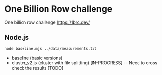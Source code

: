 # One Billion Row challenge
One billion row challenge https://1brc.dev/


## Node.js
```
node baseline.mjs ../data/measurements.txt
```
- baseline (basic versions)
- cluster_v2.js (cluster with file splitting)  [IN-PROGRESS]
  -- Need to cross check the results [TODO]


